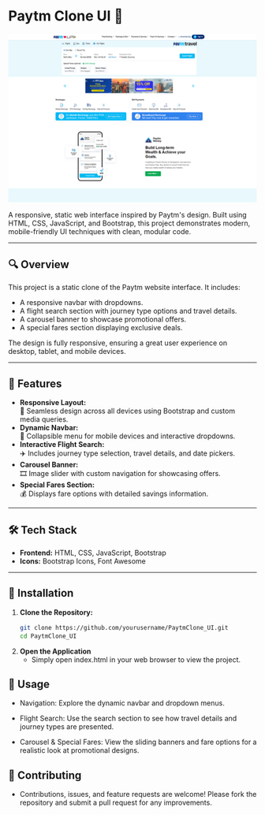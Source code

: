# Paytm Clone UI 🚀

![](paytm.png)

A responsive, static web interface inspired by Paytm's design. Built using HTML, CSS, JavaScript, and Bootstrap, this project demonstrates modern, mobile-friendly UI techniques with clean, modular code.

---

## 🔍 Overview

This project is a static clone of the Paytm website interface. It includes:
- A responsive navbar with dropdowns.
- A flight search section with journey type options and travel details.
- A carousel banner to showcase promotional offers.
- A special fares section displaying exclusive deals.

The design is fully responsive, ensuring a great user experience on desktop, tablet, and mobile devices.

---

## 🌟 Features

- **Responsive Layout:**  
  📱 Seamless design across all devices using Bootstrap and custom media queries.
- **Dynamic Navbar:**  
  🔄 Collapsible menu for mobile devices and interactive dropdowns.
- **Interactive Flight Search:**  
  ✈️ Includes journey type selection, travel details, and date pickers.
- **Carousel Banner:**  
  🎞️ Image slider with custom navigation for showcasing offers.
- **Special Fares Section:**  
  💰 Displays fare options with detailed savings information.

---

## 🛠️ Tech Stack

- **Frontend:** HTML, CSS, JavaScript, Bootstrap  
- **Icons:** Bootstrap Icons, Font Awesome

---

## 🚀 Installation

1. **Clone the Repository:**
   ```bash
   git clone https://github.com/yourusername/PaytmClone_UI.git
   cd PaytmClone_UI

2. **Open the Application**
   - Simply open index.html in your web browser to view the project.

## 🎯 Usage
- Navigation: Explore the dynamic navbar and dropdown menus.

- Flight Search: Use the search section to see how travel details and journey types are presented.

- Carousel & Special Fares:  View the sliding banners and fare options for a realistic look at promotional designs.

## 🤝 Contributing
- Contributions, issues, and feature requests are welcome! Please fork the repository and submit a pull request for any improvements.


